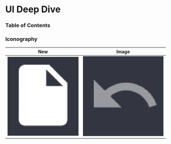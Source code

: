 # UI Deep Dive

### Table of Contents

### Iconography
| New                  | Image  |
| -------------------- | ------ |
| ![new](new_icon.png) | ![undo](undo_icon.png)  |